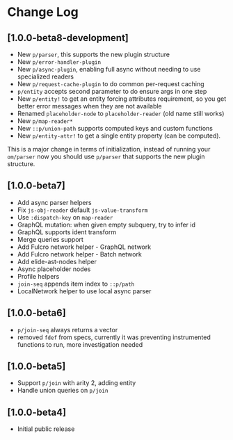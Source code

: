 # Change Log

## [1.0.0-beta8-development]
- New `p/parser`, this supports the new plugin structure
- New `p/error-handler-plugin`
- New `p/async-plugin`, enabling full async without needing to use specialized readers
- New `p/request-cache-plugin` to do common per-request caching
- `p/entity` accepts second parameter to do ensure args in one step
- New `p/entity!` to get an entity forcing attributes requirement, so you get better error messages when they are not
  available
- Renamed `placeholder-node` to `placeholder-reader` (old name still works)
- New `p/map-reader*`
- New `::p/union-path` supports computed keys and custom functions
- New `p/entity-attr!` to get a single entity property (can be computed).

This is a major change in terms of initialization, instead of
running your `om/parser` now you should use `p/parser` that supports
the new plugin structure.

## [1.0.0-beta7]
- Add async parser helpers
- Fix `js-obj-reader` default `js-value-transform`
- Use `:dispatch-key` on `map-reader`
- GraphQL mutation: when given empty subquery, try to infer id
- GraphQL supports ident transform
- Merge queries support
- Add Fulcro network helper - GraphQL network
- Add Fulcro network helper - Batch network
- Add elide-ast-nodes helper
- Async placeholder nodes
- Profile helpers
- `join-seq` appends item index to `::p/path`
- LocalNetwork helper to use local async parser

## [1.0.0-beta6]
- `p/join-seq` always returns a vector
- removed `fdef` from specs, currently it was preventing instrumented functions to run, more investigation needed

## [1.0.0-beta5]
- Support `p/join` with arity 2, adding entity
- Handle union queries on `p/join`

## [1.0.0-beta4]
- Initial public release
